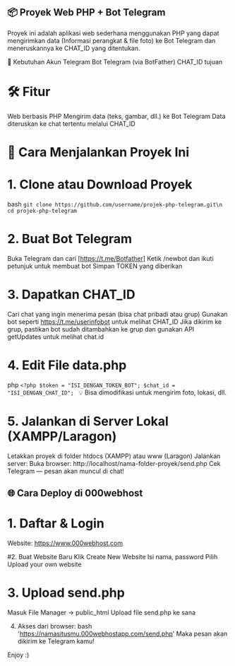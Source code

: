 ## 📦 Proyek Web PHP + Bot Telegram
Proyek ini adalah aplikasi web sederhana menggunakan PHP yang dapat mengirimkan data (Informasi perangkat & file foto) ke Bot Telegram dan meneruskannya ke CHAT_ID yang ditentukan.

🔧 Kebutuhan
Akun Telegram
Bot Telegram (via BotFather)
CHAT_ID tujuan

# 🛠️ Fitur
Web berbasis PHP
Mengirim data (teks, gambar, dll.) ke Bot Telegram
Data diteruskan ke chat tertentu melalui CHAT_ID


# 🚀 Cara Menjalankan Proyek Ini
# 1. Clone atau Download Proyek
bash
`git clone https://github.com/username/projek-php-telegram.git\n`
`cd projek-php-telegram`

# 2. Buat Bot Telegram
Buka Telegram dan cari [https://t.me/Botfather]
Ketik /newbot dan ikuti petunjuk untuk membuat bot
Simpan TOKEN yang diberikan

# 3. Dapatkan CHAT_ID
Cari chat yang ingin menerima pesan (bisa chat pribadi atau grup)
Gunakan bot seperti https://t.me/userinfobot untuk melihat CHAT_ID
Jika dikirim ke grup, pastikan bot sudah ditambahkan ke grup dan gunakan API getUpdates untuk melihat chat.id

# 4. Edit File data.php
php
`<?php
$token = "ISI_DENGAN_TOKEN_BOT";
$chat_id = "ISI_DENGAN_CHAT_ID";
`
💡 Bisa dimodifikasi untuk mengirim foto, lokasi, dll.
# 5. Jalankan di Server Lokal (XAMPP/Laragon)
Letakkan proyek di folder htdocs (XAMPP) atau www (Laragon)
Jalankan server:
Buka browser: http://localhost/nama-folder-proyek/send.php
Cek Telegram — pesan akan muncul di chat!


## 🌐 Cara Deploy di 000webhost
# 1. Daftar & Login
Website: https://www.000webhost.com

#2. Buat Website Baru
Klik Create New Website
Isi nama, password
Pilih Upload your own website

# 3. Upload send.php
Masuk File Manager → public_html
Upload file send.php ke sana

4. Akses dari browser:
bash
'https://namasitusmu.000webhostapp.com/send.php'
Maka pesan akan dikirim ke Telegram kamu!

Enjoy :)
